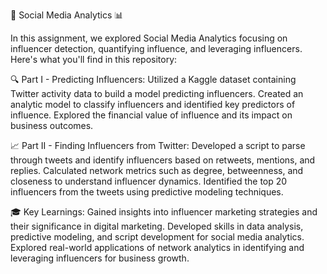 🚀 Social Media Analytics 📊

In this assignment, we explored Social Media Analytics focusing on influencer detection, quantifying influence, and leveraging influencers. Here's what you'll find in this repository:

🔍 Part I - Predicting Influencers:
Utilized a Kaggle dataset containing Twitter activity data to build a model predicting influencers.
Created an analytic model to classify influencers and identified key predictors of influence.
Explored the financial value of influence and its impact on business outcomes.

📈 Part II - Finding Influencers from Twitter:
Developed a script to parse through tweets and identify influencers based on retweets, mentions, and replies.
Calculated network metrics such as degree, betweenness, and closeness to understand influencer dynamics.
Identified the top 20 influencers from the tweets using predictive modeling techniques.

🎓 Key Learnings:
Gained insights into influencer marketing strategies and their significance in digital marketing.
Developed skills in data analysis, predictive modeling, and script development for social media analytics.
Explored real-world applications of network analytics in identifying and leveraging influencers for business growth.
